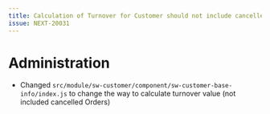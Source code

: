 ```yaml
---
title: Calculation of Turnover for Customer should not include cancelled Orders
issue: NEXT-20031
---
```

# Administration
* Changed `src/module/sw-customer/component/sw-customer-base-info/index.js` to change the way to calculate turnover value (not included cancelled Orders)
